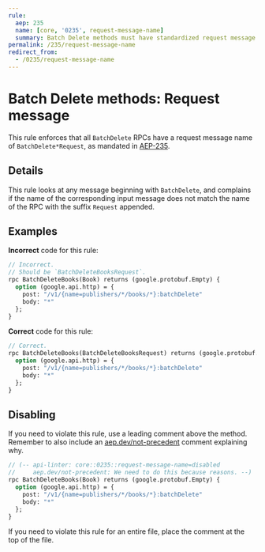 ```yaml
---
rule:
  aep: 235
  name: [core, '0235', request-message-name]
  summary: Batch Delete methods must have standardized request message names.
permalink: /235/request-message-name
redirect_from:
  - /0235/request-message-name
---
```


# Batch Delete methods: Request message

This rule enforces that all `BatchDelete` RPCs have a request message name of
`BatchDelete*Request`, as mandated in [AEP-235][].

## Details

This rule looks at any message beginning with `BatchDelete`, and complains
if the name of the corresponding input message does not match the name of the
RPC with the suffix `Request` appended.

## Examples

**Incorrect** code for this rule:

```proto
// Incorrect.
// Should be `BatchDeleteBooksRequest`.
rpc BatchDeleteBooks(Book) returns (google.protobuf.Empty) {
  option (google.api.http) = {
    post: "/v1/{name=publishers/*/books/*}:batchDelete"
    body: "*"
  };
}
```

**Correct** code for this rule:

```proto
// Correct.
rpc BatchDeleteBooks(BatchDeleteBooksRequest) returns (google.protobuf.Empty) {
  option (google.api.http) = {
    post: "/v1/{name=publishers/*/books/*}:batchDelete"
    body: "*"
  };
}
```

## Disabling

If you need to violate this rule, use a leading comment above the method.
Remember to also include an [aep.dev/not-precedent][] comment explaining why.

```proto
// (-- api-linter: core::0235::request-message-name=disabled
//     aep.dev/not-precedent: We need to do this because reasons. --)
rpc BatchDeleteBooks(Book) returns (google.protobuf.Empty) {
  option (google.api.http) = {
    post: "/v1/{name=publishers/*/books/*}:batchDelete"
    body: "*"
  };
}
```

If you need to violate this rule for an entire file, place the comment at the
top of the file.

[aep-235]: https://aep.dev/235
[aep.dev/not-precedent]: https://aep.dev/not-precedent
